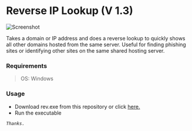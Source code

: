 # Reverse IP Lookup (V 1.3)

![Screenshot](https://i.ibb.co/LgQ26kg/Screenshot.png)

Takes a domain or IP address and does a reverse lookup to quickly shows all other domains hosted from the same server. Useful for finding phishing sites or identifying other sites on the same shared hosting server.

### Requirements
> OS: Windows

### Usage
- Download rev.exe from this repository or click [here.](https://github.com/404rgr/reverse-ip/blob/windows/rev.exe?raw=true)
- Run the executable

_`Thanks.`_